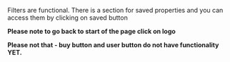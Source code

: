 Filters are functional.
There is a section for saved properties and you can access them by clicking on saved button

**Please note to go back to start of the page click on logo**

**Please not that - buy button and user button do not have functionality YET.**
